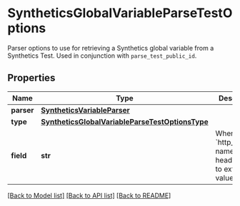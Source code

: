 # SyntheticsGlobalVariableParseTestOptions

Parser options to use for retrieving a Synthetics global variable from a Synthetics Test. Used in conjunction with `parse_test_public_id`.

## Properties

| Name       | Type                                                                                                | Description                                                                           | Notes      |
| ---------- | --------------------------------------------------------------------------------------------------- | ------------------------------------------------------------------------------------- | ---------- |
| **parser** | [**SyntheticsVariableParser**](SyntheticsVariableParser.md)                                         |                                                                                       |
| **type**   | [**SyntheticsGlobalVariableParseTestOptionsType**](SyntheticsGlobalVariableParseTestOptionsType.md) |                                                                                       |
| **field**  | **str**                                                                                             | When type is &#x60;http_header&#x60;, name of the header to use to extract the value. | [optional] |

[[Back to Model list]](README.md#documentation-for-models) [[Back to API list]](README.md#documentation-for-api-endpoints) [[Back to README]](README.md)
